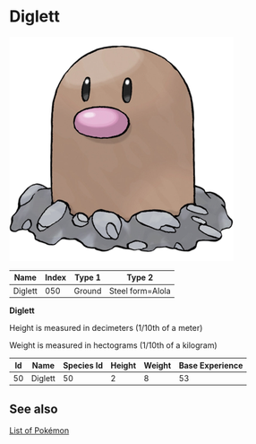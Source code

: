 # Diglett


![Diglett](images/050.png)

| **Name** | **Index** | **Type 1** | **Type 2** |
|----|----|----|----|
| Diglett | 050 | Ground | Steel form=Alola  |

**Diglett** 


Height is measured in decimeters (1/10th of a meter)

Weight is measured in hectograms (1/10th of a kilogram)

| **Id** | **Name** | **Species Id** | **Height** | **Weight** | **Base Experience** |
|--------|----------|----------------|------------|------------|---------------------|
| 50 | Diglett | 50 | 2 | 8 | 53 |


## See also

[List of Pokémon](../pokemon.md)
